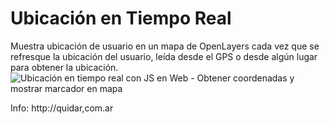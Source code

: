 # Ubicación en Tiempo Real
Muestra ubicación de usuario en un mapa de OpenLayers cada vez que se refresque la ubicación del usuario, leída desde el GPS o desde algún lugar para obtener la ubicación.
![Ubicación en tiempo real con JS en Web - Obtener coordenadas y mostrar marcador en mapa](https://parzibyte.me/blog/wp-content/uploads/2021/08/Mostrar-ubicacion-de-usuario-en-mapa-usando-JavaScript-GPS-y-OpenLayers.png)

Info: http://quidar,com.ar
